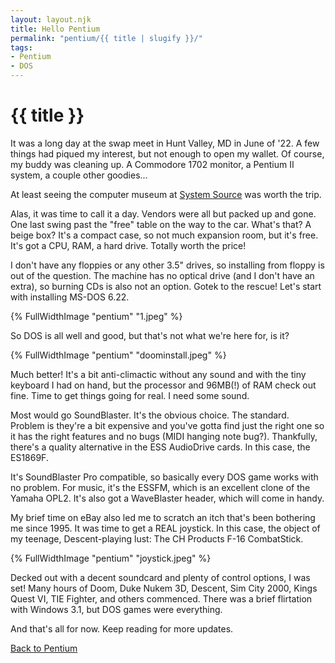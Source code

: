 ```yaml
---
layout: layout.njk
title: Hello Pentium
permalink: "pentium/{{ title | slugify }}/"
tags:
- Pentium
- DOS
---
```

# {{ title }}

It was a long day at the swap meet in Hunt Valley, MD in June of '22.
A few things had piqued my interest, but not enough to open my wallet.
Of course, my buddy was cleaning up. A Commodore 1702 monitor, a Pentium II system, a couple other goodies...

At least seeing the computer museum at <a href="https://museum.syssrc.com/" target="_blank">System Source</a> was worth the trip.

Alas, it was time to call it a day.
Vendors were all but packed up and gone.
One last swing past the "free" table on the way to the car.
What's that? A beige box?
It's a compact case, so not much expansion room, but it's free.
It's got a CPU, RAM, a hard drive.
Totally worth the price!

I don't have any floppies or any other 3.5" drives, so installing from floppy is out of the question.
The machine has no optical drive (and I don't have an extra), so burning CDs is also not an option.
Gotek to the rescue! Let's start with installing MS-DOS 6.22.

{% FullWidthImage "pentium" "1.jpeg" %}

So DOS is all well and good, but that's not what we're here for, is it?

{% FullWidthImage "pentium" "doominstall.jpeg" %}

Much better!
It's a bit anti-climactic without any sound and with the tiny keyboard I had on hand, but the processor and 96MB(!) of RAM check out fine.
Time to get things going for real. I need some sound.

Most would go SoundBlaster. It's the obvious choice. The standard.
Problem is they're a bit expensive and you've gotta find just the right one so it has the right features and no bugs (MIDI hanging note bug?).
Thankfully, there's a quality alternative in the ESS AudioDrive cards. In this case, the ES1869F.

It's SoundBlaster Pro compatible, so basically every DOS game works with no problem.
For music, it's the ESSFM, which is an excellent clone of the Yamaha OPL2.
It's also got a WaveBlaster header, which will come in handy.

My brief time on eBay also led me to scratch an itch that's been bothering me since 1995.
It was time to get a REAL joystick.
In this case, the object of my teenage, Descent-playing lust: The CH Products F-16 CombatStick.

{% FullWidthImage "pentium" "joystick.jpeg" %}

Decked out with a decent soundcard and plenty of control options, I was set!
Many hours of Doom, Duke Nukem 3D, Descent, Sim City 2000, Kings Quest VI, TIE Fighter, and others commenced.
There was a brief flirtation with Windows 3.1, but DOS games were everything.

And that's all for now. Keep reading for more updates.

[Back to Pentium](/pentium/)